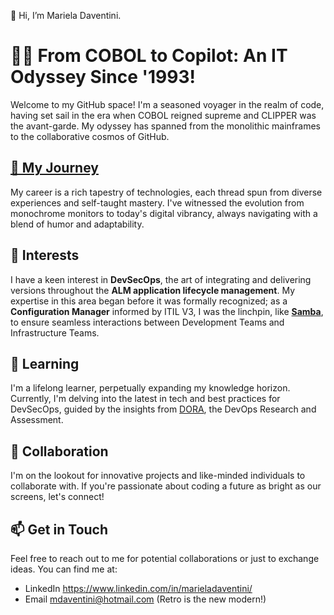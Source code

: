 👋 Hi, I’m Mariela Daventini.

# 👨‍💻 From COBOL to Copilot: An IT Odyssey Since '1993!

Welcome to my GitHub space! I'm a seasoned voyager in the realm of code, having set sail in the era when COBOL reigned supreme and CLIPPER was the avant-garde. My odyssey has spanned from the monolithic mainframes to the collaborative cosmos of GitHub.

## [🚀 My Journey](https://www.linkedin.com/in/marieladaventini/)
My career is a rich tapestry of technologies, each thread spun from diverse experiences and self-taught mastery. I've witnessed the evolution from monochrome monitors to today's digital vibrancy, always navigating with a blend of humor and adaptability.

## 👀 Interests
I have a keen interest in **DevSecOps**, the art of integrating and delivering versions  throughout the **ALM application lifecycle management**. My expertise in this area began before it was formally recognized; as a **Configuration Manager** informed by ITIL V3, I was the linchpin, like **[Samba](https://wiki.samba.org/index.php/Main_Page)**, to ensure seamless interactions between Development Teams and Infrastructure Teams.

## 🌱 Learning
I'm a lifelong learner, perpetually expanding my knowledge horizon. Currently, I'm delving into the latest in tech and best practices for DevSecOps, guided by the insights from [DORA](https://dora.dev/), the DevOps Research and Assessment.

## 💞️ Collaboration
I'm on the lookout for innovative projects and like-minded individuals to collaborate with. If you're passionate about coding a future as bright as our screens, let's connect!

## 📫 Get in Touch
Feel free to reach out to me for potential collaborations or just to exchange ideas. You can find me at:

- LinkedIn https://www.linkedin.com/in/marieladaventini/
- Email mdaventini@hotmail.com (Retro is the new modern!)


<!---
marieladaventini/marieladaventini is a ✨ special ✨ repository because its `README.md` (this file) appears on your GitHub profile.
You can click the Preview link to take a look at your changes.
--->
